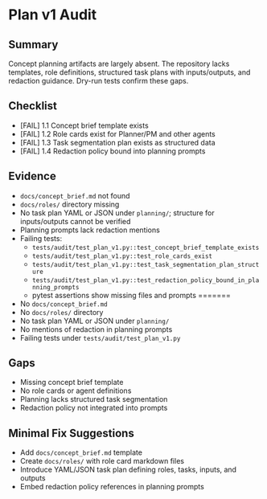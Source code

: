 # Plan v1 Audit

## Summary

Concept planning artifacts are largely absent. The repository lacks templates, role definitions, structured task plans with inputs/outputs, and redaction guidance. Dry-run tests confirm these gaps.




## Checklist
- [FAIL] 1.1 Concept brief template exists
- [FAIL] 1.2 Role cards exist for Planner/PM and other agents
- [FAIL] 1.3 Task segmentation plan exists as structured data
- [FAIL] 1.4 Redaction policy bound into planning prompts

## Evidence

- `docs/concept_brief.md` not found
- `docs/roles/` directory missing
- No task plan YAML or JSON under `planning/`; structure for inputs/outputs cannot be verified
- Planning prompts lack redaction mentions
- Failing tests:
  - `tests/audit/test_plan_v1.py::test_concept_brief_template_exists`
  - `tests/audit/test_plan_v1.py::test_role_cards_exist`
  - `tests/audit/test_plan_v1.py::test_task_segmentation_plan_structure`
  - `tests/audit/test_plan_v1.py::test_redaction_policy_bound_in_planning_prompts`
  - pytest assertions show missing files and prompts
=======
- No `docs/concept_brief.md`
- No `docs/roles/` directory
- No task plan YAML or JSON under `planning/`
- No mentions of redaction in planning prompts
- Failing tests under `tests/audit/test_plan_v1.py`



## Gaps
- Missing concept brief template
- No role cards or agent definitions
- Planning lacks structured task segmentation
- Redaction policy not integrated into prompts

## Minimal Fix Suggestions
- Add `docs/concept_brief.md` template
- Create `docs/roles/` with role card markdown files
- Introduce YAML/JSON task plan defining roles, tasks, inputs, and outputs
- Embed redaction policy references in planning prompts




